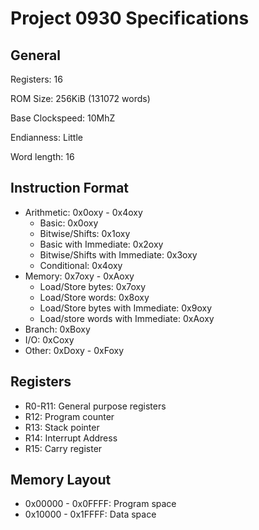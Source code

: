 # Project 0930 Specifications

## General

Registers: 16

ROM Size: 256KiB (131072 words)

Base Clockspeed: 10MhZ

Endianness: Little

Word length: 16

## Instruction Format

* Arithmetic: 0x0oxy - 0x4oxy
  * Basic: 0x0oxy
  * Bitwise/Shifts: 0x1oxy
  * Basic with Immediate: 0x2oxy
  * Bitwise/Shifts with Immediate: 0x3oxy
  * Conditional: 0x4oxy
* Memory: 0x7oxy - 0xAoxy
  * Load/Store bytes: 0x7oxy
  * Load/Store words: 0x8oxy
  * Load/Store bytes with Immediate: 0x9oxy
  * Load/store words with Immediate: 0xAoxy
* Branch: 0xBoxy
* I/O: 0xCoxy
* Other: 0xDoxy - 0xFoxy

## Registers

* R0-R11: General purpose registers
* R12: Program counter
* R13: Stack pointer
* R14: Interrupt Address
* R15: Carry register

## Memory Layout

* 0x00000 - 0x0FFFF: Program space
* 0x10000 - 0x1FFFF: Data space
